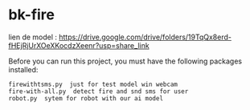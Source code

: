 # bk-fire
lien de model : https://drive.google.com/drive/folders/19TqQx8erd-fHEjRjUrXOeXKocdzXeenr?usp=share_link


Before you can run this project, you must have the following packages installed:
```
firewithtsms.py  just for test model win webcam
fire-with-all.py  detect fire and snd sms for user
robot.py  sytem for robot with our ai model



